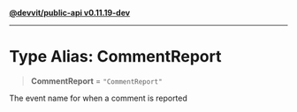 [**@devvit/public-api v0.11.19-dev**](../README.md)

---

# Type Alias: CommentReport

> **CommentReport** = `"CommentReport"`

The event name for when a comment is reported
